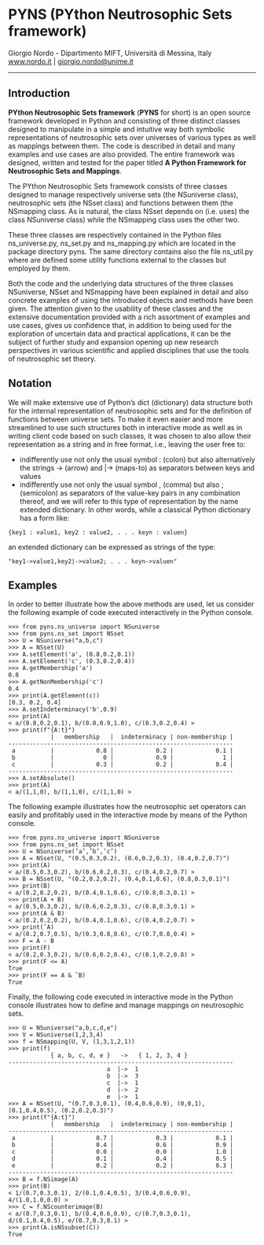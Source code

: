 # PYNS (PYthon Neutrosophic Sets framework)


Giorgio Nordo - Dipartimento MIFT, Università di Messina, Italy
www.nordo.it   |  giorgio.nordo@unime.it 

---
## Introduction

**PYthon Neutrosophic Sets framework** (**PYNS** for short) is an open source framework developed in Python and consisting of three
distinct classes designed to manipulate in a simple and intuitive way both symbolic representations of neutrosophic
sets over universes of various types as well as mappings between them. The code is described in detail
and many examples and use cases are also provided.
The entire framework was designed, written and tested for the paper titled **A Python Framework for Neutrosophic Sets and Mappings**.

The PYthon Neutrosophic Sets framework consists of three classes designed 
to manage respectively universe sets (the NSuniverse class),
neutrosophic sets (the NSset class) and functions between them (the NSmapping class. As
is natural, the class NSset depends on (i.e. uses) the class NSuniverse class) while the
NSmapping class uses the other two.

These three classes are respectively contained in the Python files ns_universe.py,
ns_set.py and ns_mapping.py which are located in the package directory pyns. The
same directory contains also the file ns_util.py where are defined some utility functions
external to the classes but employed by them. 

Both the code and the underlying data structures of the three classes NSuniverse, NSset
and NSmapping have been explained in detail and also concrete examples of using the introduced
objects and methods have been given.
The attention given to the usability of these classes and the extensive documentation provided
with a rich assortment of examples and use cases, gives us confidence that, in addition to
being used for the exploration of uncertain data and practical applications, it can be the subject
of further study and expansion opening up new research perspectives in various scientific
and applied disciplines that use the tools of neutrosophic set theory.

## Notation

We will make extensive use of Python’s dict (dictionary) data structure
both for the internal representation of neutrosophic sets and for the definition of functions
between universe sets. To make it even easier and more streamlined to use such structures
both in interactive mode as well as in writing client code based on such classes, it was chosen
to also allow their representation as a string and in free format, i.e., leaving the user free to:
-  indifferently use not only the usual symbol : (colon) but also alternatively the strings
-> (arrow) and |-> (maps-to) as separators between keys and values
- indifferently use not only the usual symbol , (comma) but also ; (semicolon) as separators
of the value-key pairs
in any combination thereof, and we will refer to this type of representation by the name
extended dictionary. In other words, while a classical Python dictionary has a form like:
```
{key1 : value1, key2 : value2, . . . keyn : valuen}
``` 
an extended dictionary can be expressed as strings of the type:
```
"key1->value1,key2|->value2; . . . keyn->valuen"
```


## Examples

In order to better illustrate how the above methods are used,
let us consider the following example of code executed interactively in the Python console.

```
>>> from pyns.ns_universe import NSuniverse
>>> from pyns.ns_set import NSset
>>> U = NSuniverse("a,b,c")
>>> A = NSset(U)
>>> A.setElement('a', (0.8,0.2,0.1))
>>> A.setElement('c', (0.3,0.2,0.4))
>>> A.getMembership('a')
0.8
>>> A.getNonMembership('c')
0.4
>>> print(A.getElement(c))
[0.3, 0.2, 0.4]
>>> A.setIndeterminacy('b',0.9)
>>> print(A)
< a/(0.8,0.2,0.1), b/(0.0,0.9,1.0), c/(0.3,0.2,0.4) >
>>> print(f"{A:t}")
            |   membership   |  indeterminacy | non-membership |
----------------------------------------------------------------
 a          |            0.8 |            0.2 |            0.1 |
 b          |              0 |            0.9 |              1 |
 c          |            0.3 |            0.2 |            0.4 |
----------------------------------------------------------------
>>> A.setAbsolute()
>>> print(A)
< a/(1,1,0), b/(1,1,0), c/(1,1,0) >
```

The following example illustrates how the neutrosophic set operators can
easily and profitably used in the interactive mode by means of the Python console.

```
>>> from pyns.ns_universe import NSuniverse
>>> from pyns.ns_set import NSset
>>> U = NSuniverse(’a’,’b’,’c’)
>>> A = NSset(U, "(0.5,0.3,0.2), (0.6,0.2,0.3), (0.4,0.2,0.7)")
>>> print(A)
< a/(0.5,0.3,0.2), b/(0.6,0.2,0.3), c/(0.4,0.2,0.7) >
>>> B = NSset(U, "(0.2,0.2,0.2), (0.4,0.1,0.6), (0.8,0.3,0.1)")
>>> print(B)
< a/(0.2,0.2,0.2), b/(0.4,0.1,0.6), c/(0.8,0.3,0.1) >
>>> print(A + B)
< a/(0.5,0.3,0.2), b/(0.6,0.2,0.3), c/(0.8,0.3,0.1) >
>>> print(A & B)
< a/(0.2,0.2,0.2), b/(0.4,0.1,0.6), c/(0.4,0.2,0.7) >
>>> print(˜A)
< a/(0.2,0.7,0.5), b/(0.3,0.8,0.6), c/(0.7,0.8,0.4) >
>>> F = A - B
>>> print(F)
< a/(0.2,0.3,0.2), b/(0.6,0.2,0.4), c/(0.1,0.2,0.8) >
>>> print(F <= A)
True
>>> print(F == A & ˜B)
True
```

Finally, the following code executed in interactive mode in the Python console illustrates
how to define and manage mappings on neutrosophic sets.

```
>>> U = NSuniverse("a,b,c,d,e")
>>> V = NSuniverse(1,2,3,4)
>>> f = NSmapping(U, V, (1,3,1,2,1))
>>> print(f)
            { a, b, c, d, e }   ->   { 1, 2, 3, 4 }
----------------------------------------------------------------
                            a  |->  1
                            b  |->  3
                            c  |->  1
                            d  |->  2
                            e  |->  1
>>> A = NSset(U, "(0.7,0.3,0.1), (0.4,0.6,0.9), (0,0,1), (0.1,0.4,0.5), (0.2,0.2,0.3)")
>>> print(f"{A:t}")
            |   membership   |  indeterminacy | non-membership |
----------------------------------------------------------------
 a          |            0.7 |            0.3 |            0.1 |
 b          |            0.4 |            0.6 |            0.9 |
 c          |            0.0 |            0.0 |            1.0 |
 d          |            0.1 |            0.4 |            0.5 |
 e          |            0.2 |            0.2 |            0.3 |
----------------------------------------------------------------
>>> B = f.NSimage(A)
>>> print(B)
< 1/(0.7,0.3,0.1), 2/(0.1,0.4,0.5), 3/(0.4,0.6,0.9),
4/(1.0,1.0,0.0) >
>>> C = f.NScounterimage(B)
< a/(0.7,0.3,0.1), b/(0.4,0.6,0.9), c/(0.7,0.3,0.1),
d/(0.1,0.4,0.5), e/(0.7,0.3,0.1) >
>>> print(A.isNSsubset(C))
True
```


